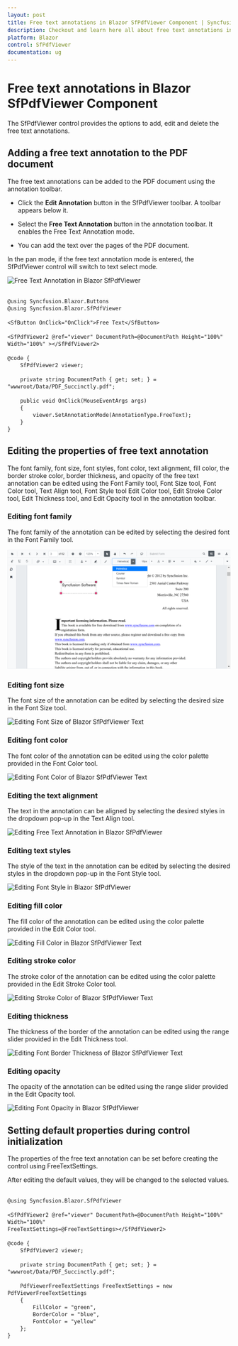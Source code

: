 ```yaml
---
layout: post
title: Free text annotations in Blazor SfPdfViewer Component | Syncfusion
description: Checkout and learn here all about free text annotations in Syncfusion Blazor SfPdfViewer component and more.
platform: Blazor
control: SfPdfViewer
documentation: ug
---
```


# Free text annotations in Blazor SfPdfViewer Component

The SfPdfViewer control provides the options to add, edit and delete the free text annotations.

## Adding a free text annotation to the PDF document

The free text annotations can be added to the PDF document using the annotation toolbar.

* Click the **Edit Annotation** button in the SfPdfViewer toolbar. A toolbar appears below it. 

* Select the **Free Text Annotation** button in the annotation toolbar. It enables the Free Text Annotation mode.

* You can add the text over the pages of the PDF document.

In the pan mode, if the free text annotation mode is entered, the SfPdfViewer control will switch to text select mode.

![Free Text Annotation in Blazor SfPdfViewer](../../pdfviewer/images/blazor-pdfviewer-free-text-annotation.png)

```cshtml

@using Syncfusion.Blazor.Buttons
@using Syncfusion.Blazor.SfPdfViewer

<SfButton OnClick="OnClick">Free Text</SfButton>

<SfPdfViewer2 @ref="viewer" DocumentPath=@DocumentPath Height="100%" Width="100%" ></SfPdfViewer2>

@code {
    SfPdfViewer2 viewer;

    private string DocumentPath { get; set; } = "wwwroot/Data/PDF_Succinctly.pdf";

    public void OnClick(MouseEventArgs args)
    {
        viewer.SetAnnotationMode(AnnotationType.FreeText);
    }
}

```

## Editing the properties of free text annotation

The font family, font size, font styles, font color, text alignment, fill color, the border stroke color, border thickness, and opacity of the free text annotation can be edited using the Font Family tool, Font Size tool, Font Color tool, Text Align tool, Font Style tool  Edit Color tool, Edit Stroke Color tool, Edit Thickness tool, and Edit Opacity tool in the annotation toolbar.

### Editing font family

The font family of the annotation can be edited by selecting the desired font in the Font Family tool.

![Editing Font Family of Blazor SfPdfViewer Text](../../pdfviewer/images/blazor-pdfviewer-edit-font-family.png)

### Editing font size

The font size of the annotation can be edited by selecting the desired size in the Font Size tool.

![Editing Font Size of Blazor SfPdfViewer Text](../../pdfviewer/images/blazor-pdfviewer-edit-font-size.png)

### Editing font color

The font color of the annotation can be edited using the color palette provided in the Font Color tool.

![Editing Font Color of Blazor SfPdfViewer Text](../../pdfviewer/images/fontcolor.png)

### Editing the text alignment

The text in the annotation can be aligned by selecting the desired styles in the dropdown pop-up in the Text Align tool.

![Editing Free Text Annotation in Blazor SfPdfViewer](../../pdfviewer/images/blazor-pdfviewer-text-alignment.png)

### Editing text styles

The style of the text in the annotation can be edited by selecting the desired styles in the dropdown pop-up in the Font Style tool.

![Editing Font Style in Blazor SfPdfViewer](../../pdfviewer/images/blazor-pdfviewer-edit-font-style.png)

### Editing fill color

The fill color of the annotation can be edited using the color palette provided in the Edit Color tool.

![Editing Fill Color in Blazor SfPdfViewer Text](../../pdfviewer/images/blazor-pdfviewer-text-fill-color.png)

### Editing stroke color

The stroke color of the annotation can be edited using the color palette provided in the Edit Stroke Color tool.

![Editing Stroke Color of Blazor SfPdfViewer Text](../../pdfviewer/images/blazor-pdfviewer-font-stroke.png)

### Editing thickness

The thickness of the border of the annotation can be edited using the range slider provided in the Edit Thickness tool.

![Editing Font Border Thickness of Blazor SfPdfViewer Text](../../pdfviewer/images/blazor-pdfviewer-font-border-thickness.png)

### Editing opacity

The opacity of the annotation can be edited using the range slider provided in the Edit Opacity tool.

![Editing Font Opacity in Blazor SfPdfViewer](../../pdfviewer/images/blazor-pdfviewer-font-opacity.png)

## Setting default properties during control initialization

The properties of the free text annotation can be set before creating the control using FreeTextSettings.

After editing the default values, they will be changed to the selected values.

```cshtml

@using Syncfusion.Blazor.SfPdfViewer

<SfPdfViewer2 @ref="viewer" DocumentPath=@DocumentPath Height="100%" Width="100%" 
FreeTextSettings=@FreeTextSettings></SfPdfViewer2>

@code {
    SfPdfViewer2 viewer;
    
    private string DocumentPath { get; set; } = "wwwroot/Data/PDF_Succinctly.pdf";
    
    PdfViewerFreeTextSettings FreeTextSettings = new PdfViewerFreeTextSettings 
    { 
        FillColor = "green", 
        BorderColor = "blue", 
        FontColor = "yellow" 
    };
}

```